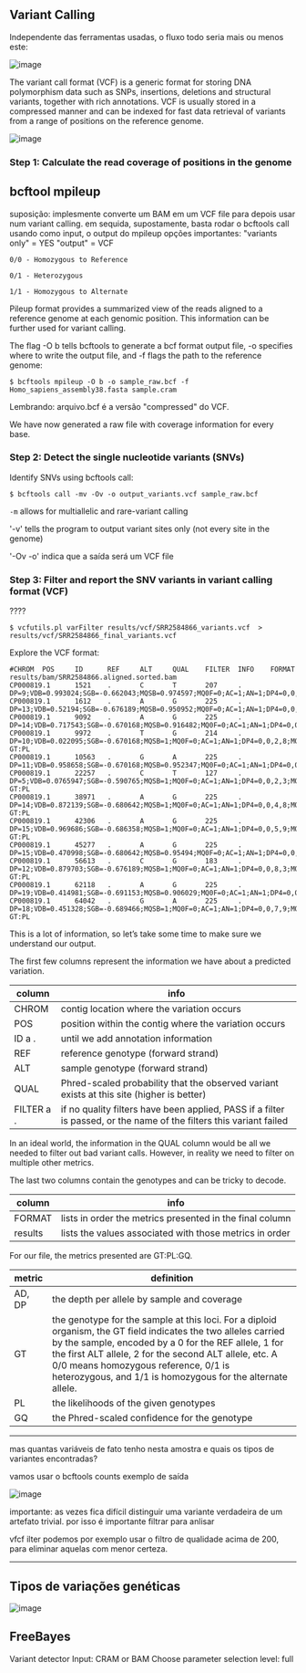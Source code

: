 ## Variant Calling

Independente das ferramentas usadas, o fluxo todo seria mais ou menos este:

![image](https://github.com/vergani/BioInfo/assets/35334365/e47b6e9c-8163-4d99-9e33-8b8d5603d2e2)



The variant call format (VCF) is a generic format for storing DNA polymorphism data such as SNPs, insertions, deletions and structural variants, together with rich annotations. VCF is usually stored in a compressed manner and can be indexed for fast data retrieval of variants from a range of positions on the reference genome.

![image](https://github.com/vergani/BioInfo/assets/35334365/57be2e32-2793-46d9-a9b2-159cbc741bdb)


### Step 1: Calculate the read coverage of positions in the genome

## bcftool mpileup
suposição: implesmente converte um BAM em um VCF file para depois usar num variant calling.
em sequida, supostamente, basta rodar o bcftools call usando como input, o output do mpileup
opções importantes:
"variants only" = YES
"output" = VCF

    0/0 - Homozygous to Reference
    
    0/1 - Heterozygous
    
    1/1 - Homozygous to Alternate


Pileup format provides a summarized view of the reads aligned to a reference genome at each genomic position. This information can be further used for variant calling.

The flag -O b tells bcftools to generate a bcf format output file, -o specifies where to write the output file, and -f flags the path to the reference genome:

    $ bcftools mpileup -O b -o sample_raw.bcf -f Homo_sapiens_assembly38.fasta sample.cram 

Lembrando: arquivo.bcf é a versão "compressed" do VCF.

We have now generated a raw file with coverage information for every base.


### Step 2: Detect the single nucleotide variants (SNVs)

Identify SNVs using bcftools call:

    $ bcftools call -mv -Ov -o output_variants.vcf sample_raw.bcf 

`-m` allows for multiallelic and rare-variant calling 

'-v' tells the program to output variant sites only (not every site in the genome)

'-Ov -o' indica que a saída será um VCF file


### Step 3: Filter and report the SNV variants in variant calling format (VCF)
????

    $ vcfutils.pl varFilter results/vcf/SRR2584866_variants.vcf  > results/vcf/SRR2584866_final_variants.vcf


Explore the VCF format:

    #CHROM  POS     ID      REF     ALT     QUAL    FILTER  INFO    FORMAT  results/bam/SRR2584866.aligned.sorted.bam
    CP000819.1      1521    .       C       T       207     .       DP=9;VDB=0.993024;SGB=-0.662043;MQSB=0.974597;MQ0F=0;AC=1;AN=1;DP4=0,0,4,5;MQ=60
    CP000819.1      1612    .       A       G       225     .       DP=13;VDB=0.52194;SGB=-0.676189;MQSB=0.950952;MQ0F=0;AC=1;AN=1;DP4=0,0,6,5;MQ=60
    CP000819.1      9092    .       A       G       225     .       DP=14;VDB=0.717543;SGB=-0.670168;MQSB=0.916482;MQ0F=0;AC=1;AN=1;DP4=0,0,7,3;MQ=60
    CP000819.1      9972    .       T       G       214     .       DP=10;VDB=0.022095;SGB=-0.670168;MQSB=1;MQ0F=0;AC=1;AN=1;DP4=0,0,2,8;MQ=60      GT:PL
    CP000819.1      10563   .       G       A       225     .       DP=11;VDB=0.958658;SGB=-0.670168;MQSB=0.952347;MQ0F=0;AC=1;AN=1;DP4=0,0,5,5;MQ=60
    CP000819.1      22257   .       C       T       127     .       DP=5;VDB=0.0765947;SGB=-0.590765;MQSB=1;MQ0F=0;AC=1;AN=1;DP4=0,0,2,3;MQ=60      GT:PL
    CP000819.1      38971   .       A       G       225     .       DP=14;VDB=0.872139;SGB=-0.680642;MQSB=1;MQ0F=0;AC=1;AN=1;DP4=0,0,4,8;MQ=60      GT:PL
    CP000819.1      42306   .       A       G       225     .       DP=15;VDB=0.969686;SGB=-0.686358;MQSB=1;MQ0F=0;AC=1;AN=1;DP4=0,0,5,9;MQ=60      GT:PL
    CP000819.1      45277   .       A       G       225     .       DP=15;VDB=0.470998;SGB=-0.680642;MQSB=0.95494;MQ0F=0;AC=1;AN=1;DP4=0,0,7,5;MQ=60
    CP000819.1      56613   .       C       G       183     .       DP=12;VDB=0.879703;SGB=-0.676189;MQSB=1;MQ0F=0;AC=1;AN=1;DP4=0,0,8,3;MQ=60      GT:PL
    CP000819.1      62118   .       A       G       225     .       DP=19;VDB=0.414981;SGB=-0.691153;MQSB=0.906029;MQ0F=0;AC=1;AN=1;DP4=0,0,8,10;MQ=59
    CP000819.1      64042   .       G       A       225     .       DP=18;VDB=0.451328;SGB=-0.689466;MQSB=1;MQ0F=0;AC=1;AN=1;DP4=0,0,7,9;MQ=60      GT:PL

This is a lot of information, so let’s take some time to make sure we understand our output.


The first few columns represent the information we have about a predicted variation.

|column 	    | info         |
| ------------- | ------------- |
|CHROM 	        |contig location where the variation occurs|
|POS 	        |position within the contig where the variation occurs|
|ID 	a .     |until we add annotation information|
|REF 	        |reference genotype (forward strand)|
|ALT 	        |sample genotype (forward strand)|
|QUAL 	        |Phred-scaled probability that the observed variant exists at this site (higher is better)|
|FILTER 	a . |if no quality filters have been applied, PASS if a filter is passed, or the name of the filters this variant failed|

In an ideal world, the information in the QUAL column would be all we needed to filter out bad variant calls. However, in reality we need to filter on multiple other metrics.

The last two columns contain the genotypes and can be tricky to decode.

|column 	    | info         |
| ------------- | ------------- |
|FORMAT 	    |lists in order the metrics presented in the final column|
|results 	    |lists the values associated with those metrics in order|

For our file, the metrics presented are GT:PL:GQ.

|metric 	    |definition    |
| ------------- | ------------- |
|AD, DP 	|the depth per allele by sample and coverage|
|GT 	    |the genotype for the sample at this loci. For a diploid organism, the GT field indicates the two alleles carried by the sample, encoded by a 0 for the REF allele, 1 for the first ALT allele, 2 for the second ALT allele, etc. A 0/0 means homozygous reference, 0/1 is heterozygous, and 1/1 is homozygous for the alternate allele.|
|PL 	    |the likelihoods of the given genotypes|
|GQ 	    |the Phred-scaled confidence for the genotype|

---

mas quantas variáveis de fato tenho nesta amostra e quais os tipos de variantes encontradas?

vamos usar o bcftools counts
exemplo de saída

![image](https://github.com/vergani/BioInfo/assets/35334365/0d20debf-6805-46b4-b427-41c65dd9b05a)

importante: as vezes fica difícil distinguir uma variante verdadeira de um artefato trivial.
por isso é importante filtrar para anlisar

vfcf ilter
podemos por exemplo usar o filtro de qualidade acima de 200, para eliminar aquelas com menor certeza.


---

## Tipos de variações genéticas

![image](https://github.com/vergani/BioInfo/assets/35334365/ffa49df4-8c0c-46fa-9e6f-ec16c141e8ae)






## FreeBayes
Variant detector
Input: CRAM or BAM
Choose parameter selection level: 	full
